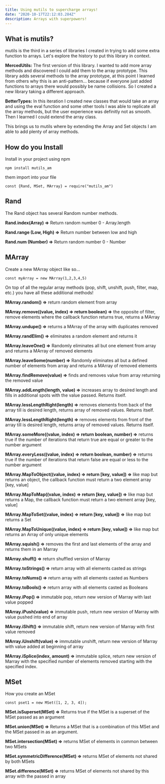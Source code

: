 ```yaml
---
title: Using mutils to supercharge arrays!
date: "2020-10-17T22:12:03.284Z"
description: Arrays with superpowers!
---
```


## What is mutils?

mutils is the third in a series of libraries I created in trying to add some extra function to arrays. Let's explore the history to put this library in context.

**MercedUtils:**  The first version of this library. I wanted to add more array methods and discovered I could add them to the array prototype. This library adds several methods to the array prototype, at this point I learned from others why this is an anti-pattern... because if everyone just added functions to arrays there would possibly be name collisions. So I created a new library taking a different approach.

**BetterTypes:** In this iteration I created new classes that would take an array and using the eval function and some other tools I was able to replicate all the array methods, but the user experience was definitly not as smooth. Then I learned I could extend the array class.

This brings us to mutils where by extending the Array and Set objects I am able to add plenty of array methods.

## How do you Install

Install in your project using npm

```npm install mutils_am```

them import into your file

```const {Rand, MSet, MArray} = require("mutils_am")```

## Rand

The Rand object has several Random number methods.

**Rand.index(Array) =>** Return random number 0 - Array.length

**Rand.range (Low, High) =>** Return number between low and high

**Rand.num (Number) =>** Return random number 0 - Number

## MArray

Create a new MArray object like so...

```const myArray = new MArray(1,2,3,4,5)```

On top of all the regular array methods (pop, shift, unshift, push, filter, map, etc.) you have all these additional methods!

**MArray.random() =>** return random element from array

**MArray.remove((value, index) => return boolean) =>** the opposite of filter, remove elements where the callback function returns true, returns a MArray

**MArray.undupe() =>** returns a MArray of the array with duplicates removed

**MArray.randElim() =>** eliminates a random element and returns it

**MArray.leaveOne() =>** Randomly eliminates all but one element from array and returns a MArray of removed elements

**MArray.leaveSome(number) =>** Randomly eliminates all but a defined number of elements from array and returns a MArray of removed elements

**MArray.findRemove(value) =>** finds and removes value from array returning the removed value

**MArray.addLength(length, value) =>** increases array to desired length and fills in additional spots with the value passed. Returns itself.

**MArray.lessLengthRight(length) =>** removes elements from back of the array till is desired length, returns array of removed values. Returns itself.

**MArray.lessLengthRight(length) =>** removes elements from front of the array till is desired length, returns array of removed values. Returns itself.

**MArray.someMore((value, index) => return boolean, number) =>** returns true if the number of iterations that return true are equal or greater to the number argument

**MArray.everyLess((value, index) => return boolean, number) =>** returns true if the number of iterations that return false are equal or less to the number argument

**MArray.MapToObject((value, index) => return [key, value]) =>** like map but returns an object, the callback function must return a two element array [key, value]

**MArray.MapToMap((value, index) => return [key, value]) =>** like map but returns a Map, the callback function must return a two element array [key, value]

**MArray.MapToSet((value, index) => return [key, value]) =>** like map but returns a Set

**MArray.MapToUnique((value, index) => return [key, value]) =>** like map but returns an Array of only unique elements

**MArray.squish() =>** removes the first and last elements of the array and returns them in an Marray

**MArray.shuff() =>** return shuffled version of Marray

**MArray.toStrings() =>** return array with all elements casted as strings

**MArray.toNums() =>** return array with all elements casted as Numbers

**MArray.toBools() =>** return array with all elements casted as Booleans

**MArray.iPop() =>** immutable pop, return new version of Marray with last value popped

**MArray.iPush(value) =>** immutable push, return new version of Marray with value pushed into end of array

**MArray.iShift() =>** immutable shift, return new version of Marray with first value removed

**MArray.iUnshift(value) =>** immutable unshift, return new version of Marray with value added at beginning of array

**MArray.iSplice(index, amount) =>** immutable splice, return new version of Marray with the specified number of elements removed starting with the specified index.

## MSet

How you create an MSet

```const pset1 = new MSet([1, 2, 3, 4]);```

**MSet.isSuperset(MSet) =>** Returns true if the MSet is a superset of the MSet passed as an argument

**MSet.union(MSet) =>** Returns a MSet that is a combination of this MSet and the MSet passed in as an argument.

**MSet.intersection(MSet) =>** returns MSet of elements in common between two MSets

**MSet.symmetricDifference(MSet) =>** returns MSet of elements not shared by both MSets

**MSet.difference(MSet) =>** returns MSet of elements not shared by this array with the passed in array